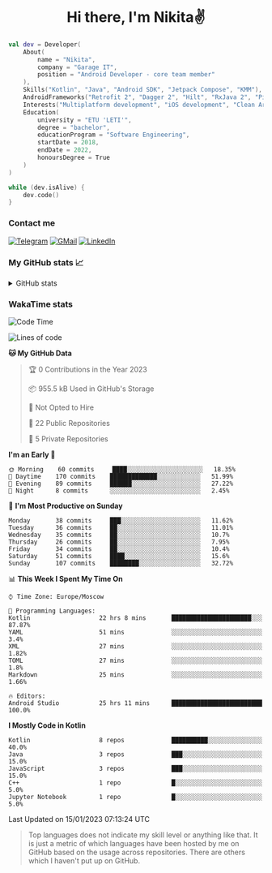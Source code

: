 <h1 align="center">
Hi there, I'm Nikita✌️
</h1>

```kotlin
val dev = Developer(
    About(
        name = "Nikita",
        company = "Garage IT",
        position = "Android Developer - core team member"
    ),
    Skills("Kotlin", "Java", "Android SDK", "Jetpack Compose", "KMM"),
    AndroidFrameworks("Retrofit 2", "Dagger 2", "Hilt", "RxJava 2", "Picasso", "Kotlin Coroutines"),
    Interests("Multiplatform development", "iOS development", "Clean Architecture"),
    Education(
        university = "ETU 'LETI'",
        degree = "bachelor",
        educationProgram = "Software Engineering",
        startDate = 2018,
        endDate = 2022,
        honoursDegree = True
    )
)

while (dev.isAlive) {
    dev.code()
}
```

### Contact me

[![Telegram](https://img.shields.io/badge/Telegram-white?style=for-the-badge&logo=telegram&logoColor=29e9ea)](https://t.me/po4yka)
[![GMail](https://img.shields.io/badge/Gmail-white?style=for-the-badge&logo=gmail&logoColor=d14836)](mailto:pochaev.nik@gmail.com)
[![LinkedIn](https://img.shields.io/badge/linkedin%20-white.svg?&style=for-the-badge&logo=linkedin&logoColor=%230077B5)](https://www.linkedin.com/in/nikita-pochaev-415b5a1a1)

### My GitHub stats 📈

<details>
  <summary>GitHub stats</summary>
  <p align="center">
    <img src="https://github-readme-stats.vercel.app/api?username=po4yka&show_icons=true&theme=dark" />
  </p>
</details>

### WakaTime stats

<!--START_SECTION:waka-->
![Code Time](http://img.shields.io/badge/Code%20Time-3%2C509%20hrs%2017%20mins-blue)

![Lines of code](https://img.shields.io/badge/From%20Hello%20World%20I%27ve%20Written-179%20Thousand%20lines%20of%20code-blue)

**🐱 My GitHub Data** 

> 🏆 0 Contributions in the Year 2023
 > 
> 📦 955.5 kB Used in GitHub's Storage 
 > 
> 🚫 Not Opted to Hire
 > 
> 📜 22 Public Repositories 
 > 
> 🔑 5 Private Repositories  
 > 
**I'm an Early 🐤** 

```text
🌞 Morning    60 commits     ████░░░░░░░░░░░░░░░░░░░░░   18.35% 
🌆 Daytime    170 commits    █████████████░░░░░░░░░░░░   51.99% 
🌃 Evening    89 commits     ██████░░░░░░░░░░░░░░░░░░░   27.22% 
🌙 Night      8 commits      ░░░░░░░░░░░░░░░░░░░░░░░░░   2.45%

```
📅 **I'm Most Productive on Sunday** 

```text
Monday       38 commits     ███░░░░░░░░░░░░░░░░░░░░░░   11.62% 
Tuesday      36 commits     ██░░░░░░░░░░░░░░░░░░░░░░░   11.01% 
Wednesday    35 commits     ██░░░░░░░░░░░░░░░░░░░░░░░   10.7% 
Thursday     26 commits     ██░░░░░░░░░░░░░░░░░░░░░░░   7.95% 
Friday       34 commits     ██░░░░░░░░░░░░░░░░░░░░░░░   10.4% 
Saturday     51 commits     ████░░░░░░░░░░░░░░░░░░░░░   15.6% 
Sunday       107 commits    ████████░░░░░░░░░░░░░░░░░   32.72%

```


📊 **This Week I Spent My Time On** 

```text
⌚︎ Time Zone: Europe/Moscow

💬 Programming Languages: 
Kotlin                   22 hrs 8 mins       ██████████████████████░░░   87.87% 
YAML                     51 mins             ░░░░░░░░░░░░░░░░░░░░░░░░░   3.4% 
XML                      27 mins             ░░░░░░░░░░░░░░░░░░░░░░░░░   1.82% 
TOML                     27 mins             ░░░░░░░░░░░░░░░░░░░░░░░░░   1.8% 
Markdown                 25 mins             ░░░░░░░░░░░░░░░░░░░░░░░░░   1.66%

🔥 Editors: 
Android Studio           25 hrs 11 mins      █████████████████████████   100.0%

```

**I Mostly Code in Kotlin** 

```text
Kotlin                   8 repos             ██████████░░░░░░░░░░░░░░░   40.0% 
Java                     3 repos             ███░░░░░░░░░░░░░░░░░░░░░░   15.0% 
JavaScript               3 repos             ███░░░░░░░░░░░░░░░░░░░░░░   15.0% 
C++                      1 repo              █░░░░░░░░░░░░░░░░░░░░░░░░   5.0% 
Jupyter Notebook         1 repo              █░░░░░░░░░░░░░░░░░░░░░░░░   5.0%

```



 Last Updated on 15/01/2023 07:13:24 UTC
<!--END_SECTION:waka-->

> Top languages does not indicate my skill level or anything like that. It is just a metric of which languages have been hosted by me on GitHub based on the usage across repositories. There are others which I haven't put up on GitHub.
